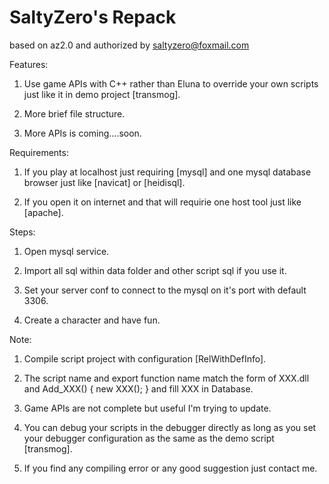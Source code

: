 # SaltyZero's Repack
based on az2.0 and authorized by saltyzero@foxmail.com

Features:

1. Use game APIs with C++ rather than Eluna to override your own scripts just like it in demo project [transmog].

2. More brief file structure.

3. More APIs is coming....soon.

Requirements:

1. If you play at localhost just requiring [mysql] and one mysql database browser just like [navicat] or [heidisql].

2. If you open it on internet and that will requirie one host tool just like [apache].

Steps:

1. Open mysql service.

2. Import all sql within data folder and other script sql if you use it.

3. Set your server conf to connect to the mysql on it's port with default 3306.

4. Create a character and have fun.

Note:
1. Compile script project with configuration [RelWithDefInfo]. 

2. The script name and export function name match the form of XXX.dll and Add_XXX() { new XXX(); } and fill XXX in Database.

3. Game APIs are not complete but useful I'm trying to update.

4. You can debug your scripts in the debugger directly as long as you set your debugger configuration as the same as the demo script [transmog].

5. If you find any compiling error or any good suggestion just contact me.

